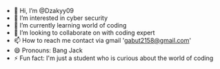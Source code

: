 - 👋 Hi, I’m @Dzakyy09
- 👀 I’m interested in cyber security
- 🌱 I’m currently learning world of coding
- 💞️ I’m looking to collaborate on with coding expert
- 📫 How to reach me contact via gmail 'gabut2158@gmail.com'
- 😄 Pronouns: Bang Jack
- ⚡ Fun fact: I'm just a student who is curious about the world of coding

<!---
Dzakyy09/Dzakyy09 is a ✨ special ✨ repository because its `README.md` (this file) appears on your GitHub profile.
You can click the Preview link to take a look at your changes.
--->
